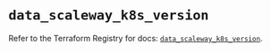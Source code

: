 # `data_scaleway_k8s_version`

Refer to the Terraform Registry for docs: [`data_scaleway_k8s_version`](https://registry.terraform.io/providers/scaleway/scaleway/2.57.0/docs/data-sources/k8s_version).
